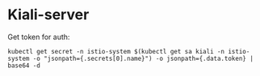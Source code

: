 # Kiali-server

Get token for auth:
```
kubectl get secret -n istio-system $(kubectl get sa kiali -n istio-system -o "jsonpath={.secrets[0].name}") -o jsonpath={.data.token} | base64 -d
```
